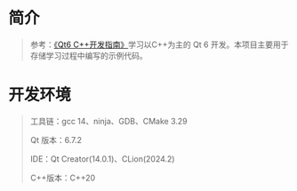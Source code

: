 # 简介

> 参考：[《Qt6 C++开发指南》][1]学习以C++为主的 Qt 6 开发。本项目主要用于存储学习过程中编写的示例代码。

[1]: https://www.epubit.com/bookDetails?id=UBd1495d037530

# 开发环境

> 工具链：gcc 14、ninja、GDB、CMake 3.29
>
> Qt 版本：6.7.2
>
> IDE：Qt Creator(14.0.1)、CLion(2024.2)
>
> C++版本：C++20

